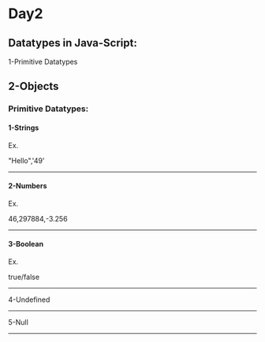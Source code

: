 # Day2

## Datatypes in Java-Script:
1-Primitive Datatypes

2-Objects
---
### Primitive Datatypes:
#### 1-Strings
Ex.

"Hello",'49'

----
#### 2-Numbers
Ex.

46,297884,-3.256

---
#### 3-Boolean
Ex.

true/false

---
4-Undefined

---
5-Null

---


